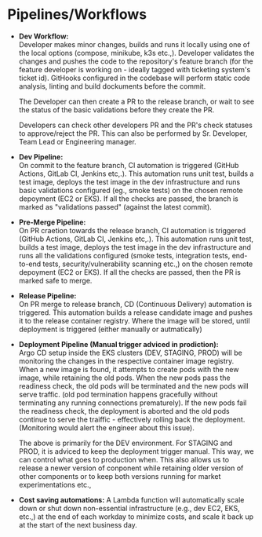 # Pipelines/Workflows

- **Dev Workflow:**  
    Developer makes minor changes, builds and runs it locally using one of the local options (compose, minikube, k3s etc.,). Developer validates the changes and pushes the code to the repository's feature branch (for the feature developer is working on - ideally tagged with ticketing system's ticket id). GitHooks configured in the codebase will perform static code analysis, linting and build dockuments before the commit.

    The Developer can then create a PR to the release branch, or wait to see the status of the basic validations before they create the PR.

    Developers can check other developers PR and the PR's check statuses to approve/reject the PR. This can also be performed by Sr. Developer, Team Lead or Engineering manager.
- **Dev Pipeline:**  
    On commit to the feature branch, CI automation is triggered (GitHub Actions, GitLab CI, Jenkins etc,.). This automation runs unit test, builds a test image, deploys the test image in the dev infrastructure and runs basic validations configured (eg., smoke tests) on the chosen remote depoyment (EC2 or EKS). If all the checks are passed, the branch is marked as "validations passed" (against the latest commit).
- **Pre-Merge Pipeline:**  
    On PR craetion towards the release branch, CI automation is triggered (GitHub Actions, GitLab CI, Jenkins etc,.). This automation runs unit test, builds a test image, deploys the test image in the dev infrastructure and runs all the validations configured (smoke tests, integration tests, end-to-end tests, security/vulnerability scanning etc.,) on the chosen remote depoyment (EC2 or EKS). If all the checks are passed, then the PR is marked safe to merge.
- **Release Pipeline:**  
    On PR merge to release branch, CD (Continuous Delivery) automation is triggered. This automation builds a release candidate image and pushes it to the release container registry. Where the image will be stored, until deployment is triggered (either manually or autmatically)
- **Deployment Pipeline (Manual trigger adviced in prodiction):**  
    Argo CD setup inside the EKS clusters (DEV, STAGING, PROD) will be monitoring the changes in the respective container image registry. When a new image is found, it attempts to create pods with the new image, while retaining the old pods. When the new pods pass the readiness check, the old pods will be terminated and the new pods will serve traffic. (old pod termination happens gracefully without terminating any running connections prematurely). If the new pods fail the readiness check, the deployment is aborted and the old pods continue to serve the traiffic - effectively rolling back the deployment. (Monitoring would alert the engineer about this issue).

    The above is primarily for the DEV environment. For STAGING and PROD, it is adviced to keep the deployment trigger manual. This way, we can control what goes to production when. This also allows us to release a newer version of conponent while retaining older version of other components or to keep both versions running for market experimentations etc.,
- **Cost saving automations:**
    A Lambda function will automatically scale down or shut down non-essential infrastructure (e.g., dev EC2, EKS, etc.,) at the end of each workday to minimize costs, and scale it back up at the start of the next business day.
